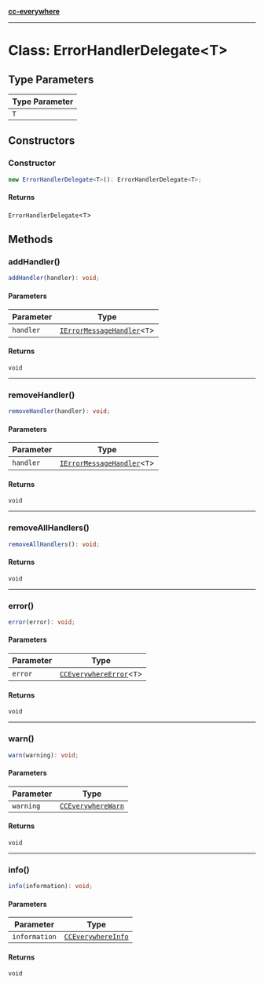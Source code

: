 [**cc-everywhere**](../../../../../index.md)

***

# Class: ErrorHandlerDelegate<T\>

## Type Parameters

| Type Parameter |
| ------ |
| `T` |

## Constructors

<a id="constructor"></a>

### Constructor

```ts
new ErrorHandlerDelegate<T>(): ErrorHandlerDelegate<T>;
```

#### Returns

`ErrorHandlerDelegate`<`T`\>

## Methods

<a id="addhandler"></a>

### addHandler()

```ts
addHandler(handler): void;
```

#### Parameters

| Parameter | Type |
| ------ | ------ |
| `handler` | [`IErrorMessageHandler`](../../i-error-message-handler/interfaces/i-error-message-handler.md)<`T`\> |

#### Returns

`void`

***

<a id="removehandler"></a>

### removeHandler()

```ts
removeHandler(handler): void;
```

#### Parameters

| Parameter | Type |
| ------ | ------ |
| `handler` | [`IErrorMessageHandler`](../../i-error-message-handler/interfaces/i-error-message-handler.md)<`T`\> |

#### Returns

`void`

***

<a id="removeallhandlers"></a>

### removeAllHandlers()

```ts
removeAllHandlers(): void;
```

#### Returns

`void`

***

<a id="error"></a>

### error()

```ts
error(error): void;
```

#### Parameters

| Parameter | Type |
| ------ | ------ |
| `error` | [`CCEverywhereError`](../../cc-everywhere-error/classes/cc-everywhere-error.md)<`T`\> |

#### Returns

`void`

***

<a id="warn"></a>

### warn()

```ts
warn(warning): void;
```

#### Parameters

| Parameter | Type |
| ------ | ------ |
| `warning` | [`CCEverywhereWarn`](../../cc-everywhere-error-types/interfaces/cc-everywhere-warn.md) |

#### Returns

`void`

***

<a id="info"></a>

### info()

```ts
info(information): void;
```

#### Parameters

| Parameter | Type |
| ------ | ------ |
| `information` | [`CCEverywhereInfo`](../../cc-everywhere-error-types/interfaces/cc-everywhere-info.md) |

#### Returns

`void`
